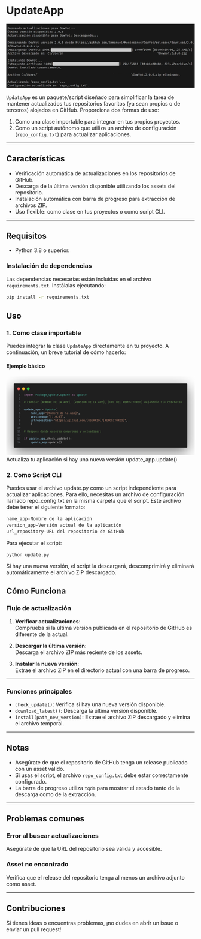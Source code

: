 # **UpdateApp**

![Update_App](Update_App.jpg)

`UpdateApp` es un paquete/script diseñado para simplificar la tarea de mantener actualizados tus repositorios favoritos (ya sean propios o de terceros) alojados en GitHub. Proporciona dos formas de uso:
1. Como una clase importable para integrar en tus propios proyectos.
2. Como un script autónomo que utiliza un archivo de configuración (`repo_config.txt`) para actualizar aplicaciones.

---

## **Características**
- Verificación automática de actualizaciones en los repositorios de GitHub.
- Descarga de la última versión disponible utilizando los assets del repositorio.
- Instalación automática con barra de progreso para extracción de archivos ZIP.
- Uso flexible: como clase en tus proyectos o como script CLI.

---

## **Requisitos**
- Python 3.8 o superior.

### **Instalación de dependencias**
Las dependencias necesarias están incluidas en el archivo `requirements.txt`. Instálalas ejecutando:

```bash
pip install -r requirements.txt
```

## **Uso**

### **1. Como clase importable**

Puedes integrar la clase `UpdateApp` directamente en tu proyecto. A continuación, un breve tutorial de cómo hacerlo:

#### **Ejemplo básico**

![Uso](UpdateApp_Uso.png)
Actualiza tu aplicación si hay una nueva versión
update_app.update()

### 2. Como Script CLI
Puedes usar el archivo update.py como un script independiente para actualizar aplicaciones. Para ello, necesitas un archivo de configuración llamado repo_config.txt en la misma carpeta que el script. Este archivo debe tener el siguiente formato:

```txt
name_app-Nombre de la aplicación
version_app-Versión actual de la aplicación
url_repository-URL del repositorio de GitHub
```

Para ejecutar el script:
```bach
python update.py
```
Si hay una nueva versión, el script la descargará, descomprimirá y eliminará automáticamente el archivo ZIP descargado.

## **Cómo Funciona**

### **Flujo de actualización**

1. **Verificar actualizaciones**:  
   Comprueba si la última versión publicada en el repositorio de GitHub es diferente de la actual.

2. **Descargar la última versión**:  
   Descarga el archivo ZIP más reciente de los assets.

3. **Instalar la nueva versión**:  
   Extrae el archivo ZIP en el directorio actual con una barra de progreso.

---

### **Funciones principales**

- `check_update()`: Verifica si hay una nueva versión disponible.
- `download_latest()`: Descarga la última versión disponible.
- `install(path_new_version)`: Extrae el archivo ZIP descargado y elimina el archivo temporal.

---

## **Notas**

- Asegúrate de que el repositorio de GitHub tenga un release publicado con un asset válido.
- Si usas el script, el archivo `repo_config.txt` debe estar correctamente configurado.
- La barra de progreso utiliza `tqdm` para mostrar el estado tanto de la descarga como de la extracción.

---

## **Problemas comunes**

### **Error al buscar actualizaciones**

Asegúrate de que la URL del repositorio sea válida y accesible.

### **Asset no encontrado**

Verifica que el release del repositorio tenga al menos un archivo adjunto como asset.

---

## **Contribuciones**

Si tienes ideas o encuentras problemas, ¡no dudes en abrir un issue o enviar un pull request!
